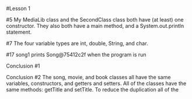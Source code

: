 <p>#Lesson 1 </p>
<p> #5 My MediaLib class and the SecondClass class both have (at least) one constructor.
They also both have a main method, and a System.out.println statement.</p>
<p>#7 The four variable types are int, double, String, and char. </p>
<p>#17 song1 prints Song@75412c2f when the program is run </p>
<p>Conclusion #1 </p>
<p> Conclusion #2 The song, movie, and book classes all have the same variables, constructors,
and getters and setters. All of the classes have the same methods: getTitle and setTitle. To
reduce the duplication all of the</p>
